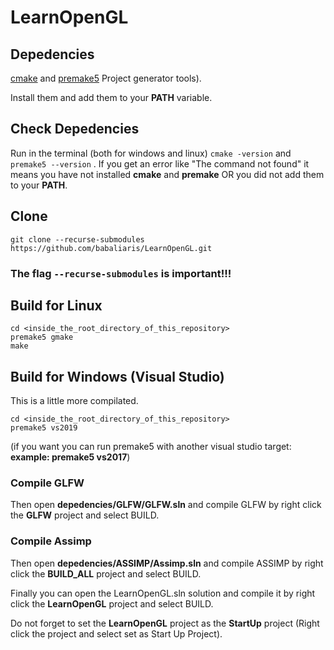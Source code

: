 # LearnOpenGL

## Depedencies
[cmake](https://cmake.org/download/) and [premake5](https://premake.github.io/) Project generator tools).

Install them and add them to your **PATH** variable.

## Check Depedencies
Run in the terminal (both for windows and linux) `cmake -version` and `premake5 --version` .
If you get an error like "The command not found" it means you have not installed **cmake** and **premake** OR
you did not add them to your **PATH**.


## Clone
`git clone --recurse-submodules https://github.com/babaliaris/LearnOpenGL.git`
### The flag `--recurse-submodules` is **important**!!!

## Build for Linux
```
cd <inside_the_root_directory_of_this_repository>
premake5 gmake
make
```


## Build for Windows (Visual Studio)
This is a little more compilated.

```
cd <inside_the_root_directory_of_this_repository>
premake5 vs2019
``` 
(if you want you can run premake5 with another visual studio target: **example: premake5 vs2017**)

### Compile GLFW
Then open **depedencies/GLFW/GLFW.sln** and compile GLFW by right click the **GLFW** project and select BUILD.

### Compile Assimp
Then open **depedencies/ASSIMP/Assimp.sln** and compile ASSIMP by right click the **BUILD_ALL** project and select BUILD.

Finally you can open the LearnOpenGL.sln solution and compile it by right click the **LearnOpenGL** project and select BUILD.

Do not forget to set the **LearnOpenGL** project as the **StartUp** project (Right click the project and select set as Start Up Project).
